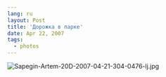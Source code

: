 ```yaml
---
lang: ru
layout: Post
title: 'Дорожка в парке'
date: Apr 22, 2007
tags:
  - photos
---
```


![Sapegin-Artem-20D-2007-04-21-304-0476-lj.jpg](upload://Sapegin-Artem-20D-2007-04-21-304-0476-lj.jpg)
